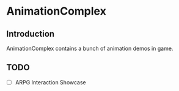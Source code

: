 # AnimationComplex

## Introduction

AnimationComplex contains a bunch of animation demos in game.

## TODO

- [ ] ARPG Interaction Showcase
